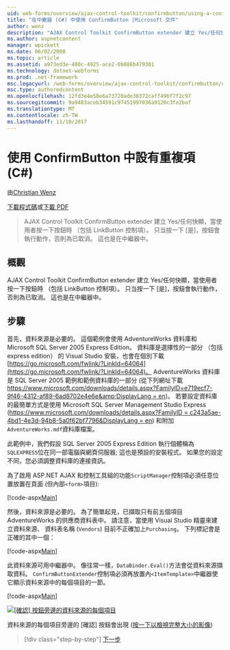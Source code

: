 ```yaml
---
uid: web-forms/overview/ajax-control-toolkit/confirmbutton/using-a-confirmbutton-in-a-repeater-cs
title: "在中繼器 (C#) 中使用 ConfirmButton |Microsoft 文件"
author: wenz
description: "AJAX Control Toolkit ConfirmButton extender 建立 Yes/任何快顯，當使用者按一下按鈕時 （包括 LinkButton 控制項）。 只有當是..."
ms.author: aspnetcontent
manager: wpickett
ms.date: 06/02/2008
ms.topic: article
ms.assetid: a973ed3e-400c-4925-ace2-0b086b479301
ms.technology: dotnet-webforms
ms.prod: .net-framework
msc.legacyurl: /web-forms/overview/ajax-control-toolkit/confirmbutton/using-a-confirmbutton-in-a-repeater-cs
msc.type: authoredcontent
ms.openlocfilehash: 12fd3e4e58e6a73720ade38372caff496f7f2c97
ms.sourcegitcommit: 9a9483aceb34591c97451997036a9120c3fe2baf
ms.translationtype: MT
ms.contentlocale: zh-TW
ms.lasthandoff: 11/10/2017
---
```

<a name="using-a-confirmbutton-in-a-repeater-c"></a>使用 ConfirmButton 中設有重複項 (C#)
====================
由[Christian Wenz](https://github.com/wenz)

[下載程式碼](http://download.microsoft.com/download/8/6/d/86dea6c6-bb92-4fa6-aa14-f8c0f82100f5/ConfirmButton1.cs.zip)或[下載 PDF](http://download.microsoft.com/download/b/6/a/b6ae89ee-df69-4c87-9bfb-ad1eb2b23373/confirmbutton1CS.pdf)

> AJAX Control Toolkit ConfirmButton extender 建立 Yes/任何快顯，當使用者按一下按鈕時 （包括 LinkButton 控制項）。 只当按一下 [是]，按鈕會執行動作，否則為已取消。 這也是在中繼器中。


## <a name="overview"></a>概觀

AJAX Control Toolkit ConfirmButton extender 建立 Yes/任何快顯，當使用者按一下按鈕時 （包括 LinkButton 控制項）。 只当按一下 [是]，按鈕會執行動作，否則為已取消。 這也是在中繼器中。

## <a name="steps"></a>步驟

首先，資料來源是必要的。 這個範例會使用 AdventureWorks 資料庫和 Microsoft SQL Server 2005 Express Edition。 資料庫是選擇性的一部分 （包括 express edition） 的 Visual Studio 安裝，也會在個別下載[https://go.microsoft.com/fwlink/?LinkId=64064](https://go.microsoft.com/fwlink/?LinkId=64064)。 AdventureWorks 資料庫是 SQL Server 2005 範例和範例資料庫的一部分 (從下列網址下載[https://www.microsoft.com/downloads/details.aspx?FamilyID=e719ecf7-9f46-4312-af89-6ad8702e4e6e&amp;DisplayLang = en](https://www.microsoft.com/downloads/details.aspx?FamilyID=e719ecf7-9f46-4312-af89-6ad8702e4e6e&amp;DisplayLang=en))。 若要設定資料庫的最簡單方式是使用 Microsoft SQL Server Management Studio Express ([https://www.microsoft.com/downloads/details.aspx?FamilyID = c243a5ae-4bd1-4e3d-94b8-5a0f62bf7796&amp;DisplayLang = en](https://www.microsoft.com/downloads/details.aspx?FamilyID=c243a5ae-4bd1-4e3d-94b8-5a0f62bf7796&amp;DisplayLang=en)) 和附加`AdventureWorks.mdf`資料庫檔案。

此範例中，我們假設 SQL Server 2005 Express Edition 執行個體稱為`SQLEXPRESS`位在同一部電腦與網頁伺服器; 這也是預設的安裝程式。 如果您的設定不同，您必須調整資料庫的連接資訊。

為了啟用 ASP.NET AJAX 和控制工具組的功能`ScriptManager`控制項必須任意位置放置在頁面 (但內部`<form>`項目):

[!code-aspx[Main](using-a-confirmbutton-in-a-repeater-cs/samples/sample1.aspx)]

然後，資料來源是必要的。 為了簡單起見，已擷取只有前五個項目 AdventureWorks 的供應商資料表中。 請注意，當使用 Visual Studio 精靈來建立資料來源、 資料表名稱 (`Vendors`) 目前不正確加上`Purchasing`。 下列標記會是正確的其中一個：

[!code-aspx[Main](using-a-confirmbutton-in-a-repeater-cs/samples/sample2.aspx)]

此資料來源可用中繼器中。 像往常一樣，`DataBinder.Eval()`方法會從資料來源擷取資料。 `ConfirmButtonExtender`控制項必須再放置內`<ItemTemplate>`中繼器使它顯示資料來源中的每個項目的一節。

[!code-aspx[Main](using-a-confirmbutton-in-a-repeater-cs/samples/sample3.aspx)]


[![[確認] 按鈕旁邊的資料來源的每個項目](using-a-confirmbutton-in-a-repeater-cs/_static/image2.png)](using-a-confirmbutton-in-a-repeater-cs/_static/image1.png)

資料來源的每個項目旁邊的 [確認] 按鈕會出現 ([按一下以檢視完整大小的影像](using-a-confirmbutton-in-a-repeater-cs/_static/image3.png))

>[!div class="step-by-step"]
[下一步](using-a-confirmbutton-in-a-repeater-vb.md)
